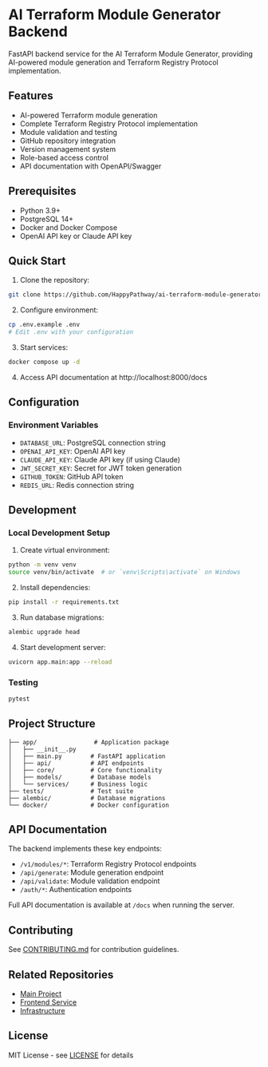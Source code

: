 # AI Terraform Module Generator Backend

FastAPI backend service for the AI Terraform Module Generator, providing AI-powered module generation and Terraform Registry Protocol implementation.

## Features

- AI-powered Terraform module generation
- Complete Terraform Registry Protocol implementation
- Module validation and testing
- GitHub repository integration
- Version management system
- Role-based access control
- API documentation with OpenAPI/Swagger

## Prerequisites

- Python 3.9+
- PostgreSQL 14+
- Docker and Docker Compose
- OpenAI API key or Claude API key

## Quick Start

1. Clone the repository:
```bash
git clone https://github.com/HappyPathway/ai-terraform-module-generator-backend.git
```

2. Configure environment:
```bash
cp .env.example .env
# Edit .env with your configuration
```

3. Start services:
```bash
docker compose up -d
```

4. Access API documentation at http://localhost:8000/docs

## Configuration

### Environment Variables

- `DATABASE_URL`: PostgreSQL connection string
- `OPENAI_API_KEY`: OpenAI API key
- `CLAUDE_API_KEY`: Claude API key (if using Claude)
- `JWT_SECRET_KEY`: Secret for JWT token generation
- `GITHUB_TOKEN`: GitHub API token
- `REDIS_URL`: Redis connection string

## Development

### Local Development Setup

1. Create virtual environment:
```bash
python -m venv venv
source venv/bin/activate  # or `venv\Scripts\activate` on Windows
```

2. Install dependencies:
```bash
pip install -r requirements.txt
```

3. Run database migrations:
```bash
alembic upgrade head
```

4. Start development server:
```bash
uvicorn app.main:app --reload
```

### Testing

```bash
pytest
```

## Project Structure

```
├── app/                # Application package
│   ├── __init__.py
│   ├── main.py        # FastAPI application
│   ├── api/           # API endpoints
│   ├── core/          # Core functionality
│   ├── models/        # Database models
│   └── services/      # Business logic
├── tests/             # Test suite
├── alembic/           # Database migrations
└── docker/            # Docker configuration
```

## API Documentation

The backend implements these key endpoints:

- `/v1/modules/*`: Terraform Registry Protocol endpoints
- `/api/generate`: Module generation endpoint
- `/api/validate`: Module validation endpoint
- `/auth/*`: Authentication endpoints

Full API documentation is available at `/docs` when running the server.

## Contributing

See [CONTRIBUTING.md](CONTRIBUTING.md) for contribution guidelines.

## Related Repositories

- [Main Project](https://github.com/HappyPathway/ai-terraform-module-generator)
- [Frontend Service](https://github.com/HappyPathway/ai-terraform-module-generator-frontend)
- [Infrastructure](https://github.com/HappyPathway/ai-terraform-module-generator-infrastructure)

## License

MIT License - see [LICENSE](LICENSE) for details